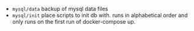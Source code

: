 - `mysql/data` backup of mysql data files
- `mysql/init` place scripts to init db with. runs in alphabetical order and only runs on the first run of docker-compose up.